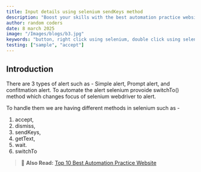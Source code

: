 ```yaml
---
title: Input details using selenium sendKeys method
description: "Boost your skills with the best automation practice websites! Perfect for all levels, these sites offer real-world challenges. Click now to elevate your expertise!"
author: random coders
date: 8 march 2025
image: "/Images/blogs/b3.jpg"
keywords: "button, right click using selenium, double click using selenium"
testing: ["sample", "accept"]
---
```


## Introduction

There are 3 types of alert such as - Simple alert, Prompt alert, and confitmation alert. To automate the alert selenium provoide switchTo() method which changes focus of selenium webdriver to alert.

To handle them we are having different methods in selenium such as -

1. accept,
2. dismiss,
3. sendKeys,
4. getText,
5. wait.
6. switchTo

> 📄 **Also Read:** [Top 10 Best Automation Practice Website](https://www.qaplayground.com/blog/top-10-best-automation-practice-website)
